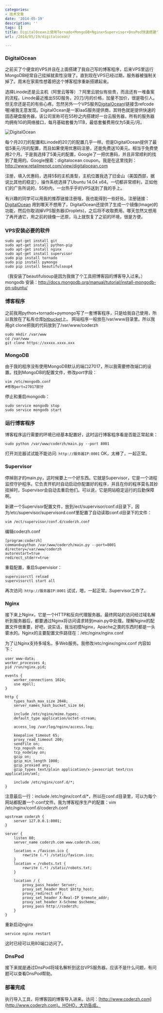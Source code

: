 ```yaml
---
categories:
- 技术文章
date: '2014-05-19'
description: ''
tags: []
title: DigitalOcean上使用Tornado+MongoDB+Nginx+Supervisor+DnsPod快速搭建个人博客
url: /2014/05/19/digitalocean/

---
```



### DigitalOcean
之前买了个便宜的VPS并且在上面搭建了我自己写的博客程序，后来VPS里运行MongoDB经常自己挂掉就索性没理了。直到现在VPS已经过期，服务器被强制关掉了。周末在家索性想着把这个博客程序重新搭建起来。

<!--more-->

选择Linode还是云主机（阿里云等等）？阿里云貌似有些贵，而且还有一堆备案的流程。Linode最近推出SSD服务，20刀/月的价格，加量不加价，很是吸引人。但无奈还是花的有些心疼。忽然另外一个VPS服务[DigitalOcean](https://www.digitalocean.com/?refcode=e131e2bba197)(链接含refcode喔)被我无意发现。DigitalOcean是一家IaaS服务提供商，其特色就是提供快速的固态硬盘服务器，该公司宣称可在55秒之内搭建好一台云服务器，所有的服务器均拥有1G的网络接口，每月基础套餐为1TB，最低套餐费用仅为5美元/月。

![DigitalOcean](http://images.cnitblog.com/blog/16913/201405/190032003752557.jpg)

每个月20刀的配置和Linode的20刀的配置几乎一样。但是DigitalOcean提供了最低5美元/月的配置，而且如果使用优惠码注册，还能免费送10美元。相当于免费使用2个月。于是我选择了5美元的配置，Google了一把优惠码，并且非常顺利的找到了能用的。Google搜索：digitalocean coupon。我是在这里找到： http://www.retailmenot.com/view/digitalocean.com

注册，填入优惠码，选择5$的主机类型，主机位置我选了旧金山（美国西部，据说比其他的稳定），操作系统选择了Ubuntu 14.04 x64。一切都非常顺利，正如他们的广告所说的，55秒内，一台热乎乎的VPS送到了我的手上。

有兴趣的同学可以用我的推荐链接注册哦，我也能得到一些好处。注册链接：[DigitalOcean](https://www.digitalocean.com/?refcode=e131e2bba197)
用到哪天不想用了，DigitalOcean还提供了生成一个镜像(Image)的功能，然后你取消掉VPS服务器(Droplets)，之后将不收取费用。哪天忽然又想用了再开通它，用之前的镜像一还原，马上就恢复了之前的环境，很是方便。

### VPS安装必要的软件

```
sudo apt-get install git
sudo apt-get install python-pip
sudo apt-get install nginx
sudo apt-get install supervisor
sudo pip install tornado
sudo pip install pymongo
sudo pip install beautifulsoup4
```

（我安装了beautifulsoup是因为我做了个工具把博客园的博客导入过来。）
mongodb 安装：http://docs.mongodb.org/manual/tutorial/install-mongodb-on-ubuntu/

### 博客程序
之前我用python+tornado+pymongo写了一套博客程序，只是给我自己使用，所以我放在了私有仓库[bitbucket](http://bitbucket.org)上。
网站程序一般放在/var/www目录里。所以我用git clone把我的代码放到了/var/www/coderzh

```
sudo mkdir /var/www
cd /var/www
git clone https://xxxxx.xxxx.xxx
```

### MongoDB
由于我的程序没有使用MongoDB默认的端口27017，所以我需要修改端口的设置。找到MongoDB的配置文件，修改port字段：

```
vim /etc/mongodb.conf
#修改port=27017部分 
```

停止和重启mongodb：

```
sudo service mongodb stop
sudo service mongodb start
```

### 运行博客程序
博客程序运行需要的环境已经基本配置好，这时运行博客程序看是否能正常起来：

```
sudo python /var/www/coderzh/main.py --port 8001
```

打开浏览器试试能不能访问: ```http://服务器IP:8001```   OK，太棒了，一起正常。

### Supervisor
停掉刚才的main.py，这时候要上一个好东西。它就是Supervisor，它是一个进程监控守护程序。它负责开机时自动启动你配置好的程序，并且在你的程序莫名其妙挂掉时，Supervisor会自动去重启他们。可以说，它是网站稳定运行的后勤保障啊。

新建一个Supervisor配置文件，放到/ect/supervisor/conf.d目录下，因为/etc/supervisor/supervisord.conf里配置了自动读取conf.d目录下的文件：

```
vim /ect/supervisor/conf.d/coderzh.conf
```

编辑coderzh.conf

```
[program:coderzh]
command=python /var/www/coderzh/main.py --port=8001
directory=/var/www/coderzh
autorestart=true
redirect_stderr=true
```

重载配置，重启Supervisior：

```
supervisorctl reload 
supervisorctl start all
```

再次访问: ```http://服务器IP:8001```   试试，嗯，一起正常。Supervisor工作了。

### Nginx
接下来上Nginx，它是一个HTTP和反向代理服务器。最终网站的访问经过域名解析到服务器后，都要通过Nginx将访问请求转到main.py中处理。理解Nginx的配置文件很重要，好吧，说实话，我当初摸Nginx，Apache之类的东西时都是一头雾水的。Nginx的主要配置文件路径在：/etc/nginx/nginx.conf

为了让Nginx支持多域名，多Web服务。我修改/etc/nginx/nginx.conf 内容如下：

```
user www-data;
worker_processes 4;
pid /run/nginx.pid;

events {
    worker_connections 1024;
    use epoll;
}

http {
    types_hash_max_size 2048;
    server_names_hash_bucket_size 64;

    include /etc/nginx/mime.types;
    default_type application/octet-stream;
 
    access_log /var/log/nginx/access.log;
 
    keepalive_timeout 65;
    proxy_read_timeout 200;
    sendfile on;
    tcp_nopush on;
    tcp_nodelay on;
    gzip on;
    gzip_min_length 1000;
    gzip_proxied any;
    gzip_types text/plain application/x-javascript text/css application/xml; 

    include /etc/nginx/conf.d/*;
}
```

注意最后一行：include /etc/nginx/conf.d/*，所以在conf.d目录里，可以为每个网站都配置一个.conf文件。我为博客程序生产的配置：vim /etc/nginx/conf.d/coderzh.conf

```
upstream coderzh {
    server 127.0.0.1:8001;
}

server {
    listen 80;
    server_name coderzh.com www.coderzh.com;

    location = /favicon.ico {
        rewrite (.*) /static/favicon.ico;
    }
    location = /robots.txt {
        rewrite (.*) /static/robots.txt;
    }

    location / {
        proxy_pass_header Server;
        proxy_set_header Host $http_host;
        proxy_redirect off;
        proxy_set_header X-Real-IP $remote_addr;
        proxy_set_header X-Scheme $scheme;
        proxy_pass http://coderzh;
    }
}
```

重新启动nginx

```
service nginx restart
```

这时已经可以用80端口访问了。

### DnsPod
接下来就是通过DnsPod将域名解析到这台VPS服务器。应该不是什么问题，有问题可以查看DnsPod帮助。

### 部署完成
执行导入工具，将博客园的博客导入进来。访问：[http://www.coderzh.com](http://www.coderzh.com)。HOHO，大功告成。

